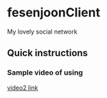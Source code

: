 # fesenjoonClient

My lovely social network

## Quick instructions
    
### Sample video of using

[video2 link](https://drive.google.com/file/d/1z9yvPR75zph3IJq7etZ6_6qKW4MBlHlI/view?usp=sharing)
